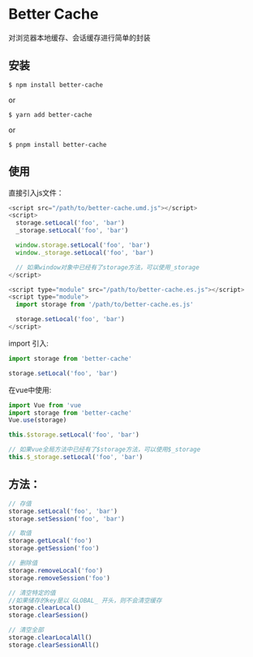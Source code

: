 # Better Cache

对浏览器本地缓存、会话缓存进行简单的封装

## 安装


```
$ npm install better-cache
```
or
```
$ yarn add better-cache
```
or
```
$ pnpm install better-cache
```


## 使用

直接引入js文件：
```js
<script src="/path/to/better-cache.umd.js"></script>
<script>
  storage.setLocal('foo', 'bar')
  _storage.setLocal('foo', 'bar')

  window.storage.setLocal('foo', 'bar')
  window._storage.setLocal('foo', 'bar')

  // 如果window对象中已经有了storage方法，可以使用_storage
</script>
```

```js
<script type="module" src="/path/to/better-cache.es.js"></script>
<script type="module">
  import storage from '/path/to/better-cache.es.js'

  storage.setLocal('foo', 'bar')
</script>
```

import 引入:

```javascript
import storage from 'better-cache'

storage.setLocal('foo', 'bar')
```

在vue中使用:
```javascript
import Vue from 'vue
import storage from 'better-cache'
Vue.use(storage)

this.$storage.setLocal('foo', 'bar')

// 如果vue全局方法中已经有了$storage方法，可以使用$_storage
this.$_storage.setLocal('foo', 'bar')
```


## 方法：

```javascript
// 存值
storage.setLocal('foo', 'bar')
storage.setSession('foo', 'bar')

// 取值
storage.getLocal('foo')
storage.getSession('foo')

// 删除值
storage.removeLocal('foo')
storage.removeSession('foo')

// 清空特定的值
//如果储存的key是以 GLOBAL_ 开头，则不会清空缓存
storage.clearLocal()
storage.clearSession()

// 清空全部
storage.clearLocalAll()
storage.clearSessionAll()

```
